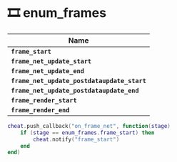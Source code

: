 # 🎞 enum\_frames

| Name                                        |
| ------------------------------------------- |
| **`frame_start`**                           |
| **`frame_net_update_start`**                |
| **`frame_net_update_end`**                  |
| **`frame_net_update_postdataupdate_start`** |
| **`frame_net_update_postdataupdate_end`**   |
| **`frame_render_start`**                    |
| **`frame_render_end`**                      |

```lua
cheat.push_callback("on_frame_net", function(stage)
    if (stage == enum_frames.frame_start) then
        cheat.notify("frame_start")
    end
end)
```
